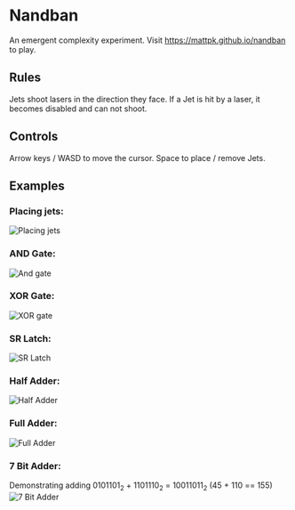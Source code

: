 # Nandban
An emergent complexity experiment. Visit https://mattpk.github.io/nandban to play.

## Rules
Jets shoot lasers in the direction they face. If a Jet is hit by a laser, it becomes disabled and can not shoot.

## Controls
Arrow keys / WASD to move the cursor.
Space to place / remove Jets.

## Examples

### Placing jets:
![Placing jets](https://mattpk.github.io/nandban/gifs/place.gif)

### AND Gate:
![And gate](https://mattpk.github.io/nandban/gifs/andgate.gif)

### XOR Gate:
![XOR gate](https://mattpk.github.io/nandban/gifs/xor.gif)

### SR Latch:
![SR Latch](https://mattpk.github.io/nandban/gifs/srlatch.gif)

### Half Adder:
![Half Adder](https://mattpk.github.io/nandban/gifs/halfadder.gif)

### Full Adder:
![Full Adder](https://mattpk.github.io/nandban/gifs/fulladder.gif)

### 7 Bit Adder:

Demonstrating adding 0101101<sub>2</sub> + 1101110<sub>2</sub> = 10011011<sub>2</sub>
(45 + 110 == 155)
![7 Bit Adder](https://mattpk.github.io/nandban/gifs/7bitadder.gif)
